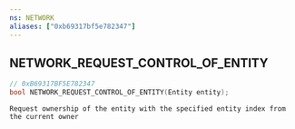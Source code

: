 ```yaml
---
ns: NETWORK
aliases: ["0xb69317bf5e782347"]
---
```

## NETWORK_REQUEST_CONTROL_OF_ENTITY

```c
// 0xB69317BF5E782347
bool NETWORK_REQUEST_CONTROL_OF_ENTITY(Entity entity);
```

```
Request ownership of the entity with the specified entity index from the current owner
```
